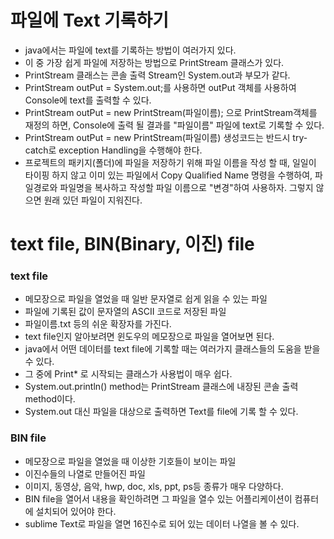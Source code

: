 # 파일에 Text 기록하기
* java에서는 파일에 text를 기록하는 방법이 여러가지 있다.
* 이 중 가장 쉽게 파일에 저장하는 방법으로 PrintStream 클래스가 있다.
* PrintStream 클래스는 콘솔 출력 Stream인 System.out과 부모가 같다.
* PrintStream outPut = System.out;를 사용하면 outPut 객체를 사용하여 Console에 text를 출력할 수 있다.
* PrintStream outPut = new PrintStream(파일이름); 으로 PrintStream객체를 재정의 하면, Console에 출력 될 결과를 "파일이름" 파일에 text로 기록할 수 있다.
* PrintStream outPut = new PrintStream(파일이름) 생성코드는 반드시 try-catch로 exception Handling을 수행해야 한다.
* 프로젝트의 패키지(폴더)에 파일을 저장하기 위해 파일 이름을 작성 할 때, 일일이 타이핑 하지 않고 이미 있는 파일에서 Copy Qualified Name 명령을 수행하여, 파일경로와 파일명을 복사하고 작성할 파일 이름으로 "변경"하여 사용하자. 그렇지 않으면 원래 있던 파일이 지워진다.

# text file, BIN(Binary, 이진) file

### text file
* 메모장으로 파일을 열었을 때 일반 문자열로 쉽게 읽을 수 있는 파일
* 파일에 기록된 값이 문자열의 ASCII 코드로 저장된 파일
* 파일이름.txt 등의 쉬운 확장자를 가진다.
* text file인지 알아보려면 윈도우의 메모장으로 파일을 열어보면 된다.
* java에서 어떤 데이터를 text file에 기록할 때는 여러가지 클래스들의 도움을 받을 수 있다.
* 그 중에 Print* 로 시작되는 클래스가 사용법이 매우 쉽다.
* System.out.println() method는 PrintStream 클래스에 내장된 콘솔 출력 method이다.
* System.out 대신 파일을 대상으로 출력하면 Text를 file에 기록 할 수 있다.



### BIN file
* 메모장으로 파일을 열었을 때 이상한 기호들이 보이는 파일
* 이진수들의 나열로 만들어진 파일
* 이미지, 동영상, 음악, hwp, doc, xls, ppt, ps등 종류가 매우 다양하다.
* BIN file을 열어서 내용을 확인하려면 그 파일을 열수 있는 어플리케이션이 컴퓨터에 설치되어 있어야 한다.
* sublime Text로 파일을 열면 16진수로 되어 있는 데이터 나열을 볼 수 있다.